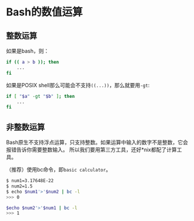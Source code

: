 # Bash的数值运算

## 整数运算

如果是bash，则：
```sh
if (( a > b )); then
    ...
fi
```

如果是POSIX shell那么可能会不支持`((...))`，那么就要用`-gt`:
```sh
if [ "$a" -gt "$b" ]; then
    ...
fi
```


## 非整数运算

Bash原生不支持浮点运算，只支持整数。如果运算中输入的数字不是整数，它会报错告诉你需要整数输入。
所以我们要用第三方工具，还好*nix都配了计算工具。


（推荐）使用bc命令，即`basic calculator`。
```sh
$ num1=3.17648E-22
$ num2=1.5
$ echo $num1'>'$num2 | bc -l
>>> 0

$echo $num2'>'$num1 | bc -l
>>> 1
```
